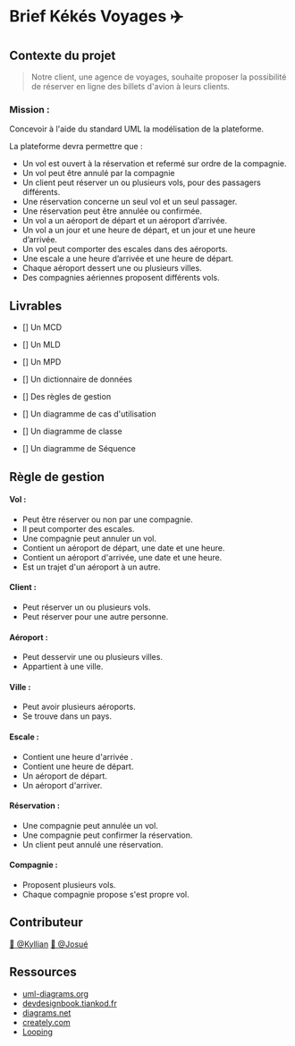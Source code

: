 # Brief Kékés Voyages :airplane:

## Contexte du projet

> Notre client, une agence de voyages, souhaite proposer la possibilité de réserver en ligne des billets d'avion à leurs clients.

### Mission :

Concevoir à l'aide du standard UML la modélisation de la plateforme.

La plateforme devra permettre que :

- Un vol est ouvert à la réservation et refermé sur ordre de la compagnie.
- Un vol peut être annulé par la compagnie
- Un client peut réserver un ou plusieurs vols, pour des passagers différents.
- Une réservation concerne un seul vol et un seul passager.
- Une réservation peut être annulée ou confirmée.
- Un vol a un aéroport de départ et un aéroport d’arrivée.
- Un vol a un jour et une heure de départ, et un jour et une heure d’arrivée.
- Un vol peut comporter des escales dans des aéroports.
- Une escale a une heure d’arrivée et une heure de départ.
- Chaque aéroport dessert une ou plusieurs villes.
- Des compagnies aériennes proposent différents vols.

## Livrables

- [] Un MCD
- [] Un MLD
- [] Un MPD

- [] Un dictionnaire de données
- [] Des règles de gestion
- [] Un diagramme de cas d'utilisation
- [] Un diagramme de classe
- [] Un diagramme de Séquence

## Règle de gestion

#### Vol :

- Peut être réserver ou non par une compagnie.
- Il peut comporter des escales.
- Une compagnie peut annuler un vol.
- Contient un aéroport de départ, une date et une heure.
- Contient un aéroport d'arrivée, une date et une heure.
- Est un trajet d'un aéroport à un autre.

#### Client :

- Peut réserver un ou plusieurs vols.
- Peut réserver pour une autre personne.

#### Aéroport :

- Peut desservir une ou plusieurs villes.
- Appartient à une ville.

#### Ville :

- Peut avoir plusieurs aéroports.
- Se trouve dans un pays.

#### Escale :

- Contient une heure d'arrivée .
- Contient une heure de départ.
- Un aéroport de départ.
- Un aéroport d'arriver.

#### Réservation :

- Une compagnie peut annulée un vol.
- Une compagnie peut confirmer la réservation.
- Un client peut annulé une réservation.

#### Compagnie :

- Proposent plusieurs vols.
- Chaque compagnie propose s'est propre vol.

## Contributeur

[:bust_in_silhouette: @Kyllian](https://github.com/kyllianbou)
[:bust_in_silhouette: @Josué](https://github.com/Rowada)

## Ressources

- [uml-diagrams.org](https://www.uml-diagrams.org/uml-25-diagrams.html)
- [devdesignbook.tiankod.fr](https://www.devdesignbook.tiankod.fr/)
- [diagrams.net](https://app.diagrams.net/)
- [creately.com](https://creately.com/fr/home/)
- [Looping](https://www.looping-mcd.fr/)
